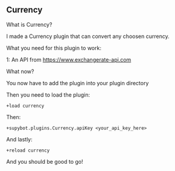 ## Currency

What is Currency?

I made a Currency plugin that can convert any choosen currency.

What you need for this plugin to work:

1: An API from https://www.exchangerate-api.com

What now?

You now have to add the plugin into your plugin directory

Then you need to load the plugin:

`+load currency`

Then:

`+supybot.plugins.Currency.apiKey <your_api_key_here>`

And lastly:

`+reload currency`

And you should be good to go!
